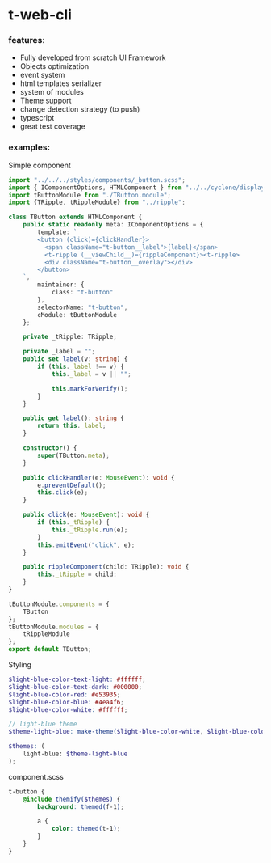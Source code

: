 # t-web-cli

### features:
- Fully developed from scratch UI Framework
- Objects optimization
- event system
- html templates serializer
- system of modules
- Theme support
- change detection strategy (to push)
- typescript
- great test coverage

### examples:

Simple component

```ts
import "../../../styles/components/_button.scss";
import { IComponentOptions, HTMLComponent } from "../../cyclone/display";
import tButtonModule from "./TButton.module";
import {TRipple, tRippleModule} from "../ripple";

class TButton extends HTMLComponent {
	public static readonly meta: IComponentOptions = {
		template: `
        <button (click)={clickHandler}>
		  <span className="t-button__label">{label}</span>
          <t-ripple (__viewChild__)={rippleComponent}><t-ripple>
          <div className="t-button__overlay"></div>
        </button>
    `,
		maintainer: {
			class: "t-button"
		},
		selectorName: "t-button",
		cModule: tButtonModule
	};

	private _tRipple: TRipple;

	private _label = "";
	public set label(v: string) {
		if (this._label !== v) {
			this._label = v || "";

			this.markForVerify();
		}
	}

	public get label(): string {
		return this._label;
	}

	constructor() {
		super(TButton.meta);
	}

	public clickHandler(e: MouseEvent): void {
		e.preventDefault();
		this.click(e);
	}

	public click(e: MouseEvent): void {
		if (this._tRipple) {
			this._tRipple.run(e);
		}
		this.emitEvent("click", e);
	}

	public rippleComponent(child: TRipple): void {
		this._tRipple = child;
	}
}

tButtonModule.components = {
	TButton
};
tButtonModule.modules = {
	tRippleModule
};
export default TButton;

```

Styling

```scss
$light-blue-color-text-light: #ffffff;
$light-blue-color-text-dark: #000000;
$light-blue-color-red: #e53935;
$light-blue-color-blue: #4ea4f6;
$light-blue-color-white: #ffffff;

// light-blue theme
$theme-light-blue: make-theme($light-blue-color-white, $light-blue-color-blue, $light-blue-color-red, $light-blue-color-text-dark, $light-blue-color-text-light);

$themes: (
	light-blue: $theme-light-blue
);
```

component.scss
```scss
t-button {
	@include themify($themes) {
		background: themed(f-1);

		a {
		    color: themed(t-1);
		}
	}
}

```
